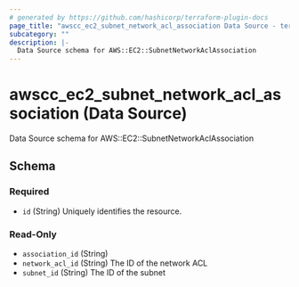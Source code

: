```yaml
---
# generated by https://github.com/hashicorp/terraform-plugin-docs
page_title: "awscc_ec2_subnet_network_acl_association Data Source - terraform-provider-awscc"
subcategory: ""
description: |-
  Data Source schema for AWS::EC2::SubnetNetworkAclAssociation
---
```


# awscc_ec2_subnet_network_acl_association (Data Source)

Data Source schema for AWS::EC2::SubnetNetworkAclAssociation



<!-- schema generated by tfplugindocs -->
## Schema

### Required

- `id` (String) Uniquely identifies the resource.

### Read-Only

- `association_id` (String)
- `network_acl_id` (String) The ID of the network ACL
- `subnet_id` (String) The ID of the subnet


